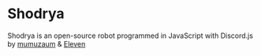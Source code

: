 # Shodrya 
 Shodrya is an open-source robot programmed in JavaScript with Discord.js by [mumuzaum](http://github.com/mumuzaum) & [Eleven](https://github.com/fagnersales)
